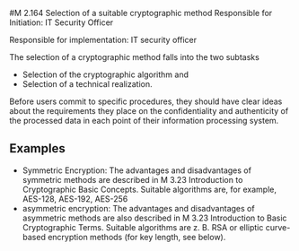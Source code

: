 #M 2.164 Selection of a suitable cryptographic method
Responsible for Initiation: IT Security Officer

Responsible for implementation: IT security officer

The selection of a cryptographic method falls into the two subtasks

* Selection of the cryptographic algorithm and
* Selection of a technical realization.


Before users commit to specific procedures, they should have clear ideas about the requirements they place on the confidentiality and authenticity of the processed data in each point of their information processing system.



## Examples 
* Symmetric Encryption: The advantages and disadvantages of symmetric methods are described in M 3.23 Introduction to Cryptographic Basic Concepts. Suitable algorithms are, for example, AES-128, AES-192, AES-256
* asymmetric encryption: The advantages and disadvantages of asymmetric methods are also described in M 3.23 Introduction to Basic Cryptographic Terms. Suitable algorithms are z. B. RSA or elliptic curve-based encryption methods (for key length, see below).




